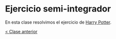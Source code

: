# Ejercicio semi-integrador

En esta clase resolvimos el ejercicio de [Harry Potter](https://github.com/pdep-mit/ejemplos-de-clase-prolog/blob/master/clase4.pl).

[< Clase anterior](https://github.com/pdep-mit/bitacora-de-clase/blob/master/clase-13.md)
